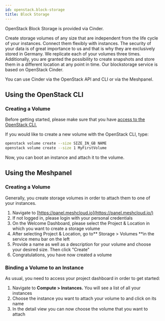 ```yaml
---
id: openstack.block-storage
title: Block Storage
---
```


OpenStack Block Storage is provided via Cinder.

Create storage volumes of any size that are independent from the life cycle of your instances. Connect them flexibly with instances. The security of your data is of great importance to us and that is why they are exclusively stored in Germany. We replicate each of your volumes three times. Additionally, you are granted the possibility to create snapshots and store them in a different location at any point in time. Our blockstorage service is based on OpenStack Cinder.


You can use Cinder via the OpenStack API and CLI or via the Meshpanel.

## Using the OpenStack CLI

### Creating a Volume 

Before getting started, please make sure that you have [access to the OpenStack CLI.](/openstack.cli-access.md)

If you would like to create a new volume with the OpenStack CLI, type:

```bash
openstack volume create --size SIZE_IN_GB NAME
openstack volume create --size 1 MyFirstVolume
```

Now, you can boot an instance and attach it to the volume.


## Using the Meshpanel

### Creating a Volume 

Generally, you create storage volumes in order to attach them to one of your instances.

  1. Navigate to [https://panel.meshcloud.io](https://panel.meshcloud.io/)
  1. If not logged in, please login with your personal credentials
  1. On the Welcome Dashboard, please select the Project & Location in which you want to create a storage volume
  1. After selecting Project & Location, go to** Storage &gt; Volumes **in the service menu bar on the left
  1. Provide a name as well as a description for your volume and choose your desired size. Then click "Create"
  1. Congratulations, you have now created a volume

### Binding a Volume to an Instance

As usual, you need to access your project dashboard in order to get started:

  1. Navigate to **Compute &gt; Instances.** You will see a list of all your instances
  1. Choose the instance you want to attach your volume to and click on its name
  1. In the detail view you can now choose the volume that you want to attach



